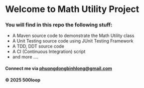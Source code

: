 # Welcome to Math Utility Project 

### You will find in this repo the following stuff: 

* A Maven source code to demonstrate the Math Utility class
* A Unit Testing source code using JUnit Testing Framework
* A TDD, DDT source code 
* A CI (Continuous Integration) script
* and more ....


#### Connect me via phuongdongbinhlong@gmail.com

#### &#169; 2025 500loop